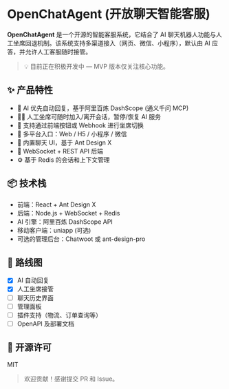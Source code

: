 # OpenChatAgent (开放聊天智能客服)

**OpenChatAgent** 是一个开源的智能客服系统，它结合了 AI 聊天机器人功能与人工坐席回退机制。该系统支持多渠道接入（网页、微信、小程序），默认由 AI 应答，并允许人工客服随时接管。

> 💡 目前正在积极开发中 — MVP 版本仅关注核心功能。

## ✨ 产品特性

- 🤖 AI 优先自动回复，基于阿里百炼 DashScope (通义千问 MCP)
- 👨‍💻 人工坐席可随时加入/离开会话，暂停/恢复 AI 服务
- 🔄 支持通过前端按钮或 Webhook 进行坐席切换
- 📱 多平台入口：Web / H5 / 小程序 / 微信
- 💬 内置聊天 UI，基于 Ant Design X
- 📡 WebSocket + REST API 后端
- ⚙️ 基于 Redis 的会话和上下文管理

## 📦 技术栈

- 前端：React + Ant Design X
- 后端：Node.js + WebSocket + Redis
- AI 引擎：阿里百炼 DashScope API
- 移动客户端：uniapp (可选)
- 可选的管理后台：Chatwoot 或 ant-design-pro

## 📅 路线图

- [x] AI 自动回复
- [x] 人工坐席接管
- [ ] 聊天历史界面
- [ ] 管理面板
- [ ] 插件支持（物流、订单查询等）
- [ ] OpenAPI 及部署文档

## 📜 开源许可

MIT

> 欢迎贡献！感谢提交 PR 和 Issue。
